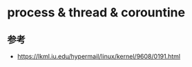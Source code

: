 # process & thread & corountine

## 参考

- <https://lkml.iu.edu/hypermail/linux/kernel/9608/0191.html>
